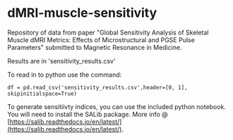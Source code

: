 # dMRI-muscle-sensitivity
Repository of data from paper "Global Sensitivity Analysis of Skeletal Muscle dMRI Metrics: Effects of Microstructural and PGSE Pulse Parameters" submitted to Magnetic Resonance in Medicine.

Results are in 'sensitivity_results.csv'

To read in to python use the command: 

`df = pd.read_csv('sensitivity_results.csv',header=[0, 1], skipinitialspace=True)`

To generate sensitiivty indices, you can use the included python notebook. You will need to install the SALib package. More info @ [https://salib.readthedocs.io/en/latest/](https://salib.readthedocs.io/en/latest/). 

